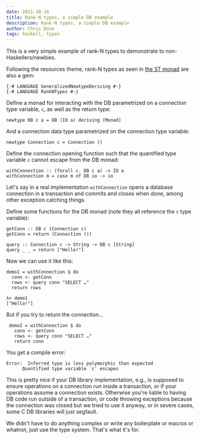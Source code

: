 ```yaml
---
date: 2011-10-16
title: Rank-N types, a simple DB example
description: Rank-N types, a simple DB example
author: Chris Done
tags: haskell, types
---
```


This is a very simple example of rank-N types to demonstrate to
non-Haskellers/newbies.

Following the resources theme, rank-N types as seen in
[the ST monad](http://www.haskell.org/haskellwiki/Monad/ST) are also a
gem:

    {-# LANGUAGE GeneralizedNewtypeDeriving #-}
    {-# LANGUAGE RankNTypes #-}

Define a monad for interacting with the DB parametrized on a
connection type variable, `c`, as well as the return type:

    newtype DB c a = DB (IO a) deriving (Monad)

And a connection data type parametrized on the connection type variable:

    newtype Connection c = Connection ()

Define the connection opening function such that the quantified type
variable `c` cannot escape from the DB monad:

    withConnection :: (forall c. DB c a) -> IO a
    withConnection m = case m of DB io -> io

Let's say in a real implementation `withConnection` opens a database
connection in a transaction and commits and closes when done, among
other exception catching things.

Define some functions for the DB monad (note they all reference the
`c` type variable):

    getConn :: DB c (Connection c)
    getConn = return (Connection ())

    query :: Connection c -> String -> DB c [String]
    query _ _ = return ["Hello!"]

Now we can use it like this:

    demo1 = withConnection $ do
      conn <- getConn
      rows <- query conn "SELECT …"
      return rows

    λ> demo1
    ["Hello!"]

But if you try to return the connection…

     demo2 = withConnection $ do
       conn <- getConn
       rows <- query conn "SELECT …"
       return conn

You get a compile error:

    Error:  Inferred type is less polymorphic than expected
          Quantified type variable `c' escapes

This is pretty nice if your DB library implementation, e.g., is
supposed to ensure operations on a connection run inside a
transaction, or if your operations assume a connection
exists. Otherwise you're liable to having DB code run outside of a
transaction, or code throwing exceptions because the connection was
closed but we tried to use it anyway, or in severe cases, some C DB
libraries will just segfault.

We didn't have to do anything complex or write any boilerplate or
macros or whatnot, just use the type system. That's what it's for.
